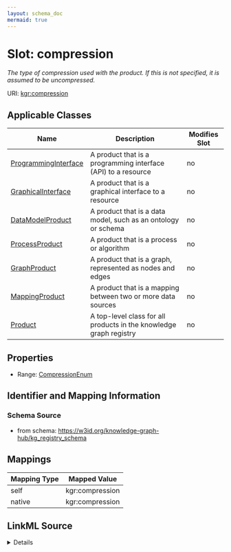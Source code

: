 ```yaml
---
layout: schema_doc
mermaid: true
---
```




# Slot: compression


_The type of compression used with the product. If this is not specified, it is assumed to be uncompressed._





URI: [kgr:compression](https://w3id.org/bridge2ai/data-sheets-schema/compression)



<!-- no inheritance hierarchy -->





## Applicable Classes

| Name | Description | Modifies Slot |
| --- | --- | --- |
| [ProgrammingInterface](ProgrammingInterface.html) | A product that is a programming interface (API) to a resource |  no  |
| [GraphicalInterface](GraphicalInterface.html) | A product that is a graphical interface to a resource |  no  |
| [DataModelProduct](DataModelProduct.html) | A product that is a data model, such as an ontology or schema |  no  |
| [ProcessProduct](ProcessProduct.html) | A product that is a process or algorithm |  no  |
| [GraphProduct](GraphProduct.html) | A product that is a graph, represented as nodes and edges |  no  |
| [MappingProduct](MappingProduct.html) | A product that is a mapping between two or more data sources |  no  |
| [Product](Product.html) | A top-level class for all products in the knowledge graph registry |  no  |







## Properties

* Range: [CompressionEnum](CompressionEnum.html)





## Identifier and Mapping Information







### Schema Source


* from schema: https://w3id.org/knowledge-graph-hub/kg_registry_schema




## Mappings

| Mapping Type | Mapped Value |
| ---  | ---  |
| self | kgr:compression |
| native | kgr:compression |




## LinkML Source

<details>
```yaml
name: compression
description: The type of compression used with the product. If this is not specified,
  it is assumed to be uncompressed.
from_schema: https://w3id.org/knowledge-graph-hub/kg_registry_schema
rank: 1000
alias: compression
owner: Product
domain_of:
- Product
range: CompressionEnum

```
</details>
